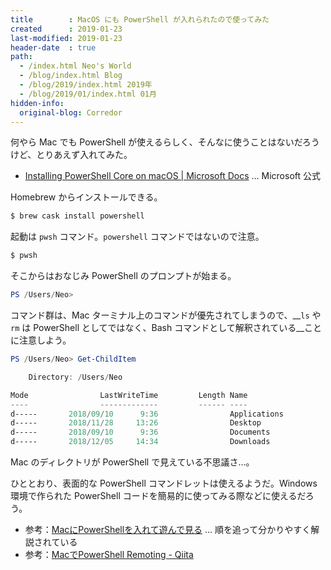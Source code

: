 ```yaml
---
title        : MacOS にも PowerShell が入れられたので使ってみた
created      : 2019-01-23
last-modified: 2019-01-23
header-date  : true
path:
  - /index.html Neo's World
  - /blog/index.html Blog
  - /blog/2019/index.html 2019年
  - /blog/2019/01/index.html 01月
hidden-info:
  original-blog: Corredor
---
```


何やら Mac でも PowerShell が使えるらしく、そんなに使うことはないだろうけど、とりあえず入れてみた。

- [Installing PowerShell Core on macOS | Microsoft Docs](https://docs.microsoft.com/en-us/powershell/scripting/setup/installing-powershell-core-on-macos?view=powershell-6) … Microsoft 公式

Homebrew からインストールできる。

```bash
$ brew cask install powershell
```

起動は `pwsh` コマンド。`powershell` コマンドではないので注意。

```bash
$ pwsh
```

そこからはおなじみ PowerShell のプロンプトが始まる。

```powershell
PS /Users/Neo> 
```

コマンド群は、Mac ターミナル上のコマンドが優先されてしまうので、__`ls` や `rm` は PowerShell としてではなく、Bash コマンドとして解釈されている__ことに注意しよう。

```powershell
PS /Users/Neo> Get-ChildItem

    Directory: /Users/Neo

Mode                LastWriteTime         Length Name
----                -------------         ------ ----
d-----       2018/09/10      9:36                Applications
d-----       2018/11/28     13:26                Desktop
d-----       2018/09/10      9:36                Documents
d-----       2018/12/05     14:34                Downloads
```

Mac のディレクトリが PowerShell で見えている不思議さ…。

ひととおり、表面的な PowerShell コマンドレットは使えるようだ。Windows 環境で作られた PowerShell コードを簡易的に使ってみる際などに使えるだろう。

- 参考：[MacにPowerShellを入れて遊んで見る](http://blueeyes.sakura.ne.jp/2018/07/17/1393/) … 順を追って分かりやすく解説されている
- 参考：[MacでPowerShell Remoting - Qiita](https://qiita.com/tamo_breaker/items/badab8c21c0c11c48b25)
